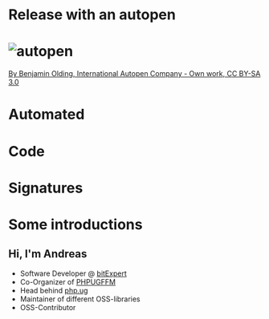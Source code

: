 <!-- .element: data-transition="fade" -->
# Release with an autopen



# ![autopen](resources/img/autopen.jpg)
<span class="credit"><a href="https://commons.wikimedia.org/w/index.php?curid=20151537">By Benjamin Olding, International Autopen Company - Own work, CC BY-SA 3.0</a></span>



# Automated 
# <!-- .element: class="fragment" data-fragment-index="1"-->Code
# Signatures




# Some introductions



## Hi, I'm Andreas

* Software Developer @ [bitExpert](https://bitExpert.de)
* Co-Organizer of [PHPUGFFM](http://phpugffm.de)
* Head behind [php.ug](https://php.ug)
* Maintainer of different OSS-libraries
* OSS-Contributor
